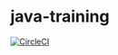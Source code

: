 # java-training

[![CircleCI](https://circleci.com/gh/euoni/java-training.svg?style=svg)](https://circleci.com/gh/euoni/java-training)